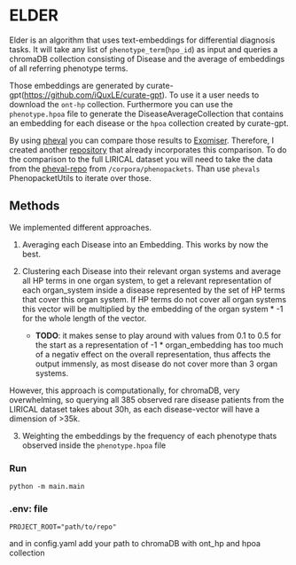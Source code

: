 
# ELDER
Elder is an algorithm that uses text-embeddings for differential diagnosis tasks. It will take any list of `phenotype_term`(`hpo_id`) as input and queries a chromaDB collection 
consisting of Disease and the average of embeddings of all referring phenotype terms.

Those embeddings are generated by curate-gpt(https://github.com/iQuxLE/curate-gpt). To use it a user needs to download the `ont-hp` collection.
Furthermore you can use the `phenotype.hpoa` file to generate the DiseaseAverageCollection that contains an embedding for each disease or the `hpoa` collection created by curate-gpt.

By using [pheval](https://github.com/monarch-initiative/pheval) you can compare those results to [Exomiser](https://github.com/exomiser/Exomiser). Therefore, I created another [repository](https://github.com/iQuxLE/eval-elder) that already incorporates this comparison.
To do the comparison to the full LIRICAL dataset you will need to take the data from the [pheval-repo](https://github.com/monarch-initiative/pheval) from `/corpora/phenopackets`. Than use `phevals` PhenopacketUtils to iterate over those.

## Methods
We implemented different approaches. 
1. Averaging each Disease into an Embedding. This works by now the best.
     
2. Clustering each Disease into their relevant organ systems and average all HP terms in one organ system, to get a relevant representation of each organ_system inside a disease        represented by the set of HP terms that cover this organ system. If HP terms do not cover all organ systems this vector will be multiplied by the embedding of the organ system * -1 for the whole length of the vector.
   - **TODO**: it makes sense to play around with values from 0.1 to 0.5 for the start as a representation of -1 * organ_embedding has too much of a negativ effect on the overall representation, thus affects the output immensly, as most disease do not cover more than 3 organ systems.

However, this approach is computationally, for chromaDB, very overwhelming, so querying all 385 observed rare disease patients from the LIRICAL dataset takes about 30h, as each disease-vector will have a dimension of >35k. 

3. Weighting the embeddings by the frequency of each phenotype thats observed inside the `phenotype.hpoa` file



### Run
`python -m main.main`

### .env: file

`PROJECT_ROOT="path/to/repo"`

and in config.yaml
add your path to chromaDB with ont_hp and hpoa collection
